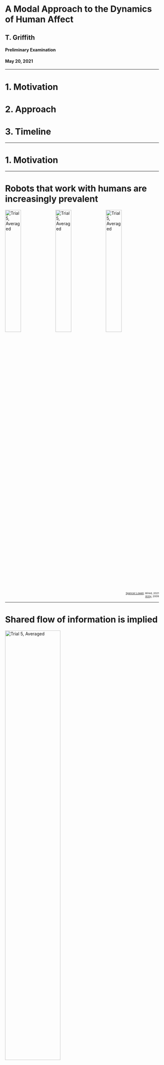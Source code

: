<!-- .slide: data-background="#500000" class="dark" -->

# A Modal Approach to the Dynamics of Human Affect 

## T. Griffith
#### Preliminary Examination

#### May 20, 2021

---

<!-- .slide: data-background="#ffffff" class="light" -->

# 1. Motivation
# 2. Approach
# 3. Timeline


---

<!-- .slide: data-background="#ffffff" class="light" -->

# 1. Motivation

---

<!-- .slide: data-background="#ffffff" class="light" -->

# Robots that work with humans are increasingly prevalent

<img src="img/factory.jpg" alt="Trial 5, Averaged" width="32%">
<img src="img/hospital.jpg" alt="Trial 5, Averaged" width="32%">
<img src="img/army2.jpg" alt="Trial 5, Averaged" width="32%">

<div style="text-align: right"> <sub><sub><sup><a href="https://www.wired.co.uk/article/robots-in-the-workplace">Spencer Lowell</a>, Wired, 2021</sup></sup></sub></div>
<div style="text-align: right"> <sub><sub><sup><a href="https://www.flickr.com/photos/soldiersmediacenter/3966243098/in/photolist-73u2TG-dWQUxz-efXH4o-igJm3D-5q7oLi-6fqobG-dUigyC-5YRPEK-a92PNx-5YW2PN-6rGoZD-5SSAhx-4yRwME-5kS1mc-4LCHJ9">Army</a>, 2009</sup></sup></sub></div>


---

# Shared flow of information is implied

<img class="plain" src="img/arl-shared.png" alt="Trial 5, Averaged" width="60%">


<div style="text-align: right"> <small>Barnes, Michael J., Jessie Y. Chen, and Susan Hill. Humans and autonomy: Implications of shared decision making for military operations. US Army Research Laboratory Aberdeen Proving Ground United States, 2017.</small></div>


---

<!-- .slide: data-background="#ffffff" class="light" -->

# Not just performance

- Automation conundrum
- When SA is lost, [bad](https://dspace.mit.edu/handle/1721.1/70967) [things](https://sanfrancisco.cbslocal.com/2021/05/14/tesla-fatal-california-crash-fontana-was-on-autopilot-chp-says/) [happen](https://features.propublica.org/navy-uss-mccain-crash/navy-installed-touch-screen-steering-ten-sailors-paid-with-their-lives/)

![U.S.S. McCain Accident](img/mccain.jpg)




---

<!-- .slide: data-background="#ffffff" class="light" -->

## Need descriptions of human cognition and decision making as it is relevant to the ***dynamics*** of human-robot interaction.


- Rigorous
- Transparent
- Non-invasive
- Physiological

---

<!-- .slide: data-background="#ffffff" class="light" -->

# How is it done now?
<img class="plain" src="img/sota.jpg" alt="Trial 5, Averaged" width="60%">

---

<!-- .slide: data-background="#ffffff" class="light" -->

#  How is it done now?
<img class="plain" src="img/bar_rev.png" alt="Trial 5, Averaged" width="60%">

---


<!-- .slide: data-background="#ffffff" class="light" -->

# 2. Approach


---

<!-- .slide: data-background="#ffffff" class="light" -->

# Key Components of the Approach
<img class="plain" src="img/features2.jpg" alt="Trial 5, Averaged" width="60%">


---

<!-- .slide: data-background="#ffffff" class="light" -->
# 1. EEG is the measure of choice

- Lots of existing knowledge
- Widely available
- Implementation

---

<!-- .slide: data-background="#ffffff" class="light" -->
# 2. System Identification
<img class="plain" src="img/oma_svg.png" alt="Trial 5, Averaged" width="60%">

---

<!-- .slide: data-background="#ffffff" class="light" -->
# 3. State space
$x(k+1)=Ax(k)$

$y(k)=Cx(k)$ 

---

<!-- .slide: data-background="#ffffff" class="light" -->
# 4. Modal decomposition
$A=W \Lambda V$

$A=\begin{bmatrix} w_1 & w_2 &  \ldots & w_n \end{bmatrix} \begin{bmatrix} \lambda_1 & \ldots & 0 \\\ \vdots & \ddots & \vdots \\\ 0 & \ldots & \lambda_n \end{bmatrix} \begin{bmatrix} v_1^T \\\ v_2^T \\\ \vdots \\\ v_n^T \end{bmatrix}$ 

---

<!-- .slide: data-background="#ffffff" class="light" -->

# Modeling Overview
<img class="plain" src="img/overview.png" alt="Trial 5, Averaged" width="20%">


---

<!-- .slide: data-background="#ffffff" class="light" -->

<img class="plain" src="img/journal.png" alt="Trial 5, Averaged" width="50%">


---

<!-- .slide: data-background="#ffffff" class="light" -->

# Brain Modes  are Traveling and Standing
<section>
<img class="plain" src="img/animode.gif" alt="Trial 5, Averaged" style="height:600px;">
<img class="plain" src="img/compass.jpg" alt="Trial 5, Averaged" style="height:600px;">
</section>

<section>
<img class="plain" src="img/animode2.gif" alt="Trial 5, Averaged" style="height:600px;">
<img class="plain" src="img/compass2.jpg" alt="Trial 5, Averaged" style="height:600px;">
</section>

<section>
<h2> - Comparing normalized complexity plots from two output only decompositions </h4>

<img class="plain" src="img/eigenvectors.jpg" alt="Trial 5, Averaged" style="height:600px;">
</section>

---

<!-- .slide: data-background="#ffffff" class="light" -->


# Brain Modes are Physically Significant
## - An Eigenmode from 32 Channel EEG DEAP data
<img class="plain" src="img/oma1.gif" alt="Trial 5, Averaged" style="height:600px;">
<img class="plain" src="img/oma2.png" alt="Trial 5, Averaged" style="height:600px;">



---

<!-- .slide: data-background="#ffffff" class="light" -->


# Brain Modes are Interpersonally Dependent
## - Subject Identification from BW Modes (Random Forrest)
<img class="plain" src="img/confmat.jpg" alt="Trial 5, Averaged" width="80%">

---

<!-- .slide: data-background="#ffffff" class="light" -->


# Some Brain Modes are not Interpersonally Dependent
<img class="plain" src="img/commonmodes.png" alt="Trial 5, Averaged" width="40%">

<table>
  <tr>
    <td><img class="plain" src="img/common1.gif" height=480></td>
    <td><img class="plain" src="img/common2.gif" height=480></td>
  </tr>
  <tr>
    <td><sub>Subject 1: Alpha Mode 1</sub></td>
    <td><sub>Subject 2: Alpha Mode 1</sub></td>
  </tr>
 </table>



---



<!-- .slide: data-background="#ffffff" class="light" -->

# Unique Aspects of the Approach
- Online
- Robust Features
- Spatio-temporal
- Linear systems 

---

<!-- .slide: data-background="#ffffff" class="light" -->

# Assumptions and Corner Conditions
- Input is ***unknown***, persistent 
- Stationary
- Scaled
- Linear (!)


---

<!-- .slide: data-background="#ffffff" class="light" -->

# Linearity and the Brain
<img src="img/nonlinear.png" alt="Trial 5, Averaged" width="50%">

:anguished:

---

<!-- .slide: data-background="#ffffff" class="light" -->

# We Must Expect Non-Linear Effects
Leverage the model framework

<!-- .slide: data-background="#ffffff" class="light" -->

---

<!-- .slide: data-background="#ffffff" class="light" -->

# An Adaptive Modal Approach 
<img class="plain" src="img/adapt_est.png" alt="Trial 5, Averaged" width="50%">

---

<!-- .slide: data-background="#ffffff" class="light" -->

# Adaptive UIOs

<section>

<img src="img/conference.png" alt="Trial 5, Averaged" width="50%">

</section>
<section>

<h2> Input Generation </h2>

<img class="plain" src="img/zu.png" alt="Trial 5, Averaged" width="30%">
<br>
<img class="plain" src="img/zu2.png" alt="Trial 5, Averaged" width="30%">

</section>

<section>

<h2>- Toy UIO Example with Uncertain Dynamics </h2>

<img class="plain" src="img/state_error_3.png" alt="Trial 5, Averaged" style="height:600px;">
<img class="plain" src="img/input_error_4.png" alt="Trial 5, Averaged" style="height:600px;">

</section>


---

<!-- .slide: data-background="#ffffff" class="light" -->

# Adaptive UIOs for EEG
<img class="plain" src="img/UIO.jpg" alt="Trial 5, Averaged" width="95%">


---


<!-- .slide: data-background="#ffffff" class="light" -->

# 3. Timeline


---

<!-- .slide: data-background="#ffffff" class="light" -->

# Task Breakdown
- Modeling outcomes and affect
- Improve UIO fidelity
 - Develop exponential convergence rates for both input and state adaptive estimation
- Quantum extensions and decision making (stretch)


---

<!-- .slide: data-background="#ffffff" class="light" -->

## A Burst of Delight
<img src="img/curtains.jpg" alt="Trial 5, Averaged" width="40%">

---

<!-- .slide: data-background="#ffffff" class="light" -->

---

<!-- .slide: data-background="#ffffff" class="light" -->
## Determination of Brain Eigenmodes
### There is a Kalman Filter
- There is a Kalman filter that can recover the states
- $\hat{x}(k+1)=A\hat{x}(k)+K(k)(y(k)-C\hat{x}(k))$
 - $K(k)$ is from $P$ in the data
- Gather into a vector $\hat{X}$

---

<!-- .slide: data-background="#ffffff" class="light" -->

## Determination of Brain Eigenmodes
### Collect output data
- $H \equiv \frac{Y_p}{Y_f}=RQ^T$
- <img src="img/backup.png" alt="Trial 5, Averaged" style="height:300px;">


---

<!-- .slide: data-background="#ffffff" class="light" -->

## Determination of Brain Eigenmodes
### Project the past onto the future

- <img src="img/backup2.png" alt="Trial 5, Averaged" style="height:150px;">
- <img src="img/backup3.png" alt="Trial 5, Averaged" style="height:150px;">

---

<!-- .slide: data-background="#ffffff" class="light" -->

## Determination of Brain Eigenmodes
### Over determined LSQ problem 

- <img src="img/backup4.png" alt="Trial 5, Averaged" style="height:150px;">
- <img src="img/backup5.png" alt="Trial 5, Averaged" style="height:150px;">


---

<!-- .slide: data-background="#ffffff" class="light" -->
<section>

<h2> Backup slides: UIO </h2>

<img class="plain" src="img/backupslides/Slide6.PNG" alt="Trial 5, Averaged" width="80%">

</section>

<section>

<h2> Backup slides: UIO </h2>
<img class="plain" src="img/backupslides/Slide7.PNG" alt="Trial 5, Averaged" width="80%">

</section>

<section>

<h2> Backup slides: UIO </h2>
<img class="plain" src="img/backupslides/Slide8.PNG" alt="Trial 5, Averaged" width="80%">

</section>

<section>

<h2> Backup slides: UIO </h2>
<img class="plain" src="img/backupslides/Slide9.PNG" alt="Trial 5, Averaged" width="80%">

</section>

<section>

<h2> Backup slides: UIO </h2>
<img class="plain" src="img/backupslides/Slide10.PNG" alt="Trial 5, Averaged" width="80%">

</section>

<section>

<h2> Backup slides: UIO </h2>
<img class="plain" src="img/backupslides/Slide11.PNG" alt="Trial 5, Averaged" width="80%">

</section>

<section>

<h2> Backup slides: UIO </h2>
<img class="plain" src="img/backupslides/Slide12.PNG" alt="Trial 5, Averaged" width="80%">

</section>

<section>

<h2> Backup slides: UIO </h2>
<img class="plain" src="img/backupslides/Slide13.PNG" alt="Trial 5, Averaged" width="80%">

</section>

<section>

<h2> Backup slides: UIO </h2>
<img class="plain" src="img/backupslides/Slide14.PNG" alt="Trial 5, Averaged" width="80%">

</section>

<section>

<h2> Backup slides: UIO </h2>
<img class="plain" src="img/backupslides/Slide15.PNG" alt="Trial 5, Averaged" width="80%">

</section>

<section>

<h2> Backup slides: UIO </h2>
<img class="plain" src="img/backupslides/Slide16.PNG" alt="Trial 5, Averaged" width="80%">

</section>

<section>

<h2> Backup slides: UIO </h2>
<img class="plain" src="img/backupslides/Slide17.PNG" alt="Trial 5, Averaged" width="80%">

</section>

<section>

<h2> Backup slides: UIO </h2>
<img class="plain" src="img/backupslides/Slide33.PNG" alt="Trial 5, Averaged" width="80%">

</section>

<section>

<h2> Backup slides: UIO </h2>
<img class="plain" src="img/backupslides/Slide34.PNG" alt="Trial 5, Averaged" width="80%">

</section>
















